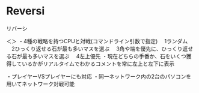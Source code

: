 # Reversi
リバーシ

＜＞
・4種の戦略を持つCPUと対戦(コマンドライン引数で指定)
　1ランダム
　2ひっくり返せる石が最も多いマスを選ぶ
　3角や端を優先に、ひっくり返せる石が最も多いマスを選ぶ
　4左上優先
・現在どちらの手番か、石をいくつ獲得しているかがリアルタイムでわかるコメントを常に左上と左下に表示

・プレイヤーVSプレイヤーにも対応
・同一ネットワーク内の2台のパソコンを用いてネットワーク対戦可能
